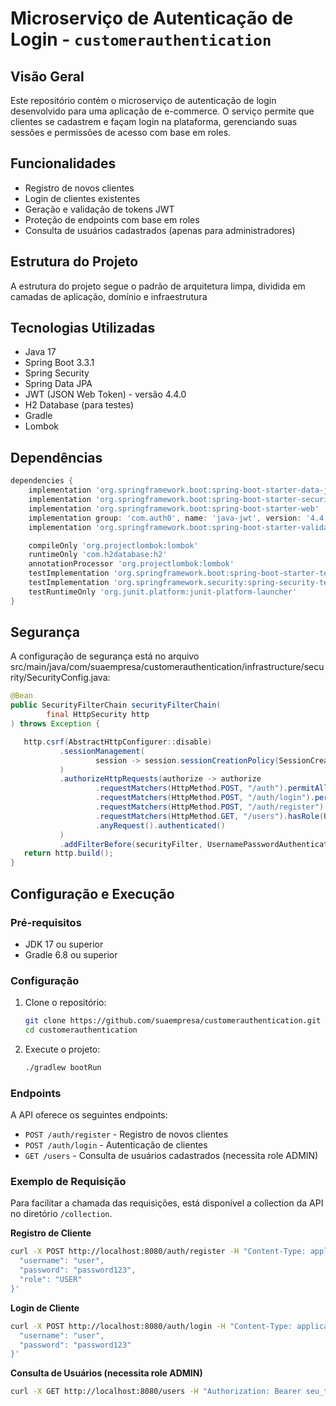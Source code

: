 # Microserviço de Autenticação de Login - `customerauthentication`

## Visão Geral

Este repositório contém o microserviço de autenticação de login desenvolvido para uma aplicação de e-commerce. O serviço
permite que clientes se cadastrem e façam login na plataforma, gerenciando suas sessões e permissões de acesso com base
em roles.

## Funcionalidades

- Registro de novos clientes
- Login de clientes existentes
- Geração e validação de tokens JWT
- Proteção de endpoints com base em roles
- Consulta de usuários cadastrados (apenas para administradores)

## Estrutura do Projeto

A estrutura do projeto segue o padrão de arquitetura limpa, dividida em camadas de aplicação, domínio e infraestrutura


## Tecnologias Utilizadas

- Java 17
- Spring Boot 3.3.1
- Spring Security
- Spring Data JPA
- JWT (JSON Web Token) - versão 4.4.0
- H2 Database (para testes)
- Gradle
- Lombok

## Dependências

```gradle
dependencies {
    implementation 'org.springframework.boot:spring-boot-starter-data-jpa'
    implementation 'org.springframework.boot:spring-boot-starter-security'
    implementation 'org.springframework.boot:spring-boot-starter-web'
    implementation group: 'com.auth0', name: 'java-jwt', version: '4.4.0'
    implementation 'org.springframework.boot:spring-boot-starter-validation'

    compileOnly 'org.projectlombok:lombok'
    runtimeOnly 'com.h2database:h2'
    annotationProcessor 'org.projectlombok:lombok'
    testImplementation 'org.springframework.boot:spring-boot-starter-test'
    testImplementation 'org.springframework.security:spring-security-test'
    testRuntimeOnly 'org.junit.platform:junit-platform-launcher'
}
```

## Segurança

A configuração de segurança está no arquivo
src/main/java/com/suaempresa/customerauthentication/infrastructure/security/SecurityConfig.java:

```java
@Bean
public SecurityFilterChain securityFilterChain(
        final HttpSecurity http
) throws Exception {

   http.csrf(AbstractHttpConfigurer::disable)
           .sessionManagement(
                   session -> session.sessionCreationPolicy(SessionCreationPolicy.STATELESS)
           )
           .authorizeHttpRequests(authorize -> authorize
                   .requestMatchers(HttpMethod.POST, "/auth").permitAll()
                   .requestMatchers(HttpMethod.POST, "/auth/login").permitAll()
                   .requestMatchers(HttpMethod.POST, "/auth/register").permitAll()
                   .requestMatchers(HttpMethod.GET, "/users").hasRole(UserRole.ADMIN.name())
                   .anyRequest().authenticated()
           )
           .addFilterBefore(securityFilter, UsernamePasswordAuthenticationFilter.class);
   return http.build();
}
```

## Configuração e Execução

### Pré-requisitos

- JDK 17 ou superior
- Gradle 6.8 ou superior

### Configuração

1. Clone o repositório:
    ```bash
    git clone https://github.com/suaempresa/customerauthentication.git
    cd customerauthentication
    ```

2. Execute o projeto:
    ```bash
    ./gradlew bootRun
    ```

### Endpoints

A API oferece os seguintes endpoints:

- `POST /auth/register` - Registro de novos clientes
- `POST /auth/login` - Autenticação de clientes
- `GET /users` - Consulta de usuários cadastrados (necessita role ADMIN)

### Exemplo de Requisição

Para facilitar a chamada das requisições, está disponível a collection da API no diretório `/collection`.

**Registro de Cliente**

```bash
curl -X POST http://localhost:8080/auth/register -H "Content-Type: application/json" -d '{
  "username": "user",
  "password": "password123",
  "role": "USER"
}'
```

**Login de Cliente**

```bash
curl -X POST http://localhost:8080/auth/login -H "Content-Type: application/json" -d '{
  "username": "user",
  "password": "password123"
}'
```

**Consulta de Usuários (necessita role ADMIN)**

```bash
curl -X GET http://localhost:8080/users -H "Authorization: Bearer seu_token_jwt_aqui"
```




